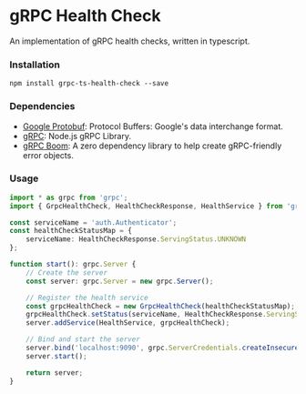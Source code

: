 # gRPC Health Check

An implementation of gRPC health checks, written in typescript.

### Installation

```
npm install grpc-ts-health-check --save
```

### Dependencies

- [Google Protobuf](https://www.npmjs.com/package/google-protobuf): Protocol Buffers: Google's data interchange format.
- [gRPC](https://www.npmjs.com/package/grpc): Node.js gRPC Library.
- [gRPC Boom](https://www.npmjs.com/package/grpc-boom): A zero dependency library to help create gRPC-friendly error objects.

### Usage

```typescript
import * as grpc from 'grpc';
import { GrpcHealthCheck, HealthCheckResponse, HealthService } from 'grpc-ts-health-check';

const serviceName = 'auth.Authenticator';
const healthCheckStatusMap = {
	serviceName: HealthCheckResponse.ServingStatus.UNKNOWN
};

function start(): grpc.Server {
	// Create the server
	const server: grpc.Server = new grpc.Server();

	// Register the health service
	const grpcHealthCheck = new GrpcHealthCheck(healthCheckStatusMap);
	grpcHealthCheck.setStatus(serviceName, HealthCheckResponse.ServingStatus.SERVING);
	server.addService(HealthService, grpcHealthCheck);

	// Bind and start the server
	server.bind('localhost:9090', grpc.ServerCredentials.createInsecure());
	server.start();

	return server;
}
```
